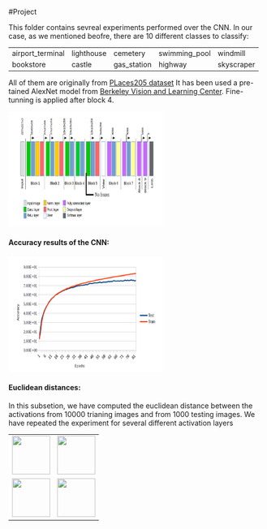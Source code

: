#Project
<p>This folder contains sevreal experiments performed over the CNN. In our case, as we mentioned beofre, there are 10 different classes to classify:
<table style="width:100%">
  <tr>
    <td>airport_terminal</td>
    <td>lighthouse</td>
    <td>cemetery</td>
    <td>swimming_pool</td>
    <td>windmill</td>
  </tr>
    <tr>
    <td>bookstore</td>
    <td>castle</td>
    <td>gas_station</td>
    <td>highway</td>
    <td>skyscraper</td>
  </tr>
</table>
All of them are originally from <a href="http://places.csail.mit.edu/">PLaces205 dataset</a> It has been used a pre-tained  AlexNet  model from <a href="https://github.com/BVLC/caffe/tree/master/models/bvlc_alexnet">Berkeley Vision and Learning Center</a>. Fine-tunning is applied after block 4.</p>

<img src="https://github.com/RicardDurall/CaffeInTorch/blob/master/Places/Imgaes/network.PNG" alt="CNN" style="width:304px;height:228px;">

<h4>Accuracy results of the CNN:</h4>

<img src="https://github.com/RicardDurall/CaffeInTorch/blob/master/Places/Imgaes/graph.PNG" alt="CNN" style="width:304px;height:228px;">

<h4>Euclidean distances:</h4>
<p> In this subsetion, we have computed the euclidean distance between the activations from 10000 trianing images and from 1000 testing images. We have repeated the experiment for several different activation layers</p>

<table style="width:100%">
  <tr>
    <td><img src="https://github.com/RicardDurall/CaffeInTorch/blob/master/Places/Imgaes/activation12.PNG" style="width:75px;height:76px;"></td>
    <td><img src="https://github.com/RicardDurall/CaffeInTorch/blob/master/Places/Imgaes/activation15.PNG" style="width:75px;height:76px;"></td>
  </tr>
    <tr>
    <td><img src="https://github.com/RicardDurall/CaffeInTorch/blob/master/Places/Imgaes/activation19.PNG" style="width:75px;height:76px;"></td>
    <td><img src="https://github.com/RicardDurall/CaffeInTorch/blob/master/Places/Imgaes/activation23.PNG" style="width:75px;height:76px;"></td>
  </tr>
</table>
